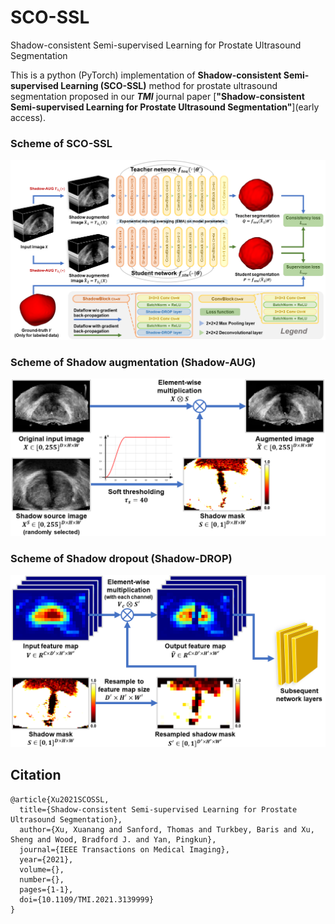 # SCO-SSL
Shadow-consistent Semi-supervised Learning for Prostate Ultrasound Segmentation

This is a python (PyTorch) implementation of **Shadow-consistent Semi-supervised Learning (SCO-SSL)** method for prostate ultrasound segmentation proposed in our ***TMI*** journal paper [**"Shadow-consistent Semi-supervised Learning for Prostate Ultrasound Segmentation"**](early access).

### Scheme of SCO-SSL
<img src="./fig1.png"/>


### Scheme of Shadow augmentation (Shadow-AUG)
<img width="600" src="./fig2.png"/>


### Scheme of Shadow dropout (Shadow-DROP)
<img width="600" src="./fig3.png"/>


## Citation
    @article{Xu2021SCOSSL,
      title={Shadow-consistent Semi-supervised Learning for Prostate Ultrasound Segmentation}, 
      author={Xu, Xuanang and Sanford, Thomas and Turkbey, Baris and Xu, Sheng and Wood, Bradford J. and Yan, Pingkun},
      journal={IEEE Transactions on Medical Imaging}, 
      year={2021},
      volume={},
      number={},
      pages={1-1},
      doi={10.1109/TMI.2021.3139999}
    }
